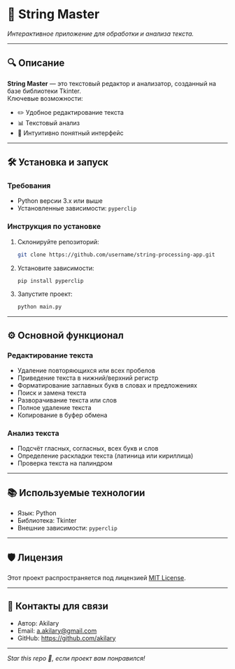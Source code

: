 # 📌 String Master  

_Интерактивное приложение для обработки и анализа текста._  

---  

## 🔍 Описание  

**String Master** — это текстовый редактор и анализатор, созданный на базе библиотеки Tkinter.  
Ключевые возможности:  
- ✏️ Удобное редактирование текста  
- 📊 Текстовый анализ  
- 🎨 Интуитивно понятный интерфейс  

---  

## 🛠️ Установка и запуск  

### Требования  
- Python версии 3.x или выше  
- Установленные зависимости: `pyperclip`  

### Инструкция по установке  
1. Склонируйте репозиторий:  
    ```bash  
    git clone https://github.com/username/string-processing-app.git  
    ```  
2. Установите зависимости:  
    ```bash  
    pip install pyperclip
    ```
3. Запустите проект:  
    ```bash  
    python main.py  
    ```  

---  

## ⚙️ Основной функционал  

### Редактирование текста  
- Удаление повторяющихся или всех пробелов  
- Приведение текста в нижний/верхний регистр  
- Форматирование заглавных букв в словах и предложениях  
- Поиск и замена текста  
- Разворачивание текста или слов  
- Полное удаление текста  
- Копирование в буфер обмена  

### Анализ текста  
- Подсчёт гласных, согласных, всех букв и слов  
- Определение раскладки текста (латиница или кириллица)  
- Проверка текста на палиндром  

---  

## 📚 Используемые технологии  

- Язык: Python  
- Библиотека: Tkinter  
- Внешние зависимости: `pyperclip`  

---  

## 🛡️ Лицензия  

Этот проект распространяется под лицензией [MIT License](LICENSE.txt).  

---  

## 📧 Контакты для связи  

- Автор: Akilary
- Email: a.akilary@gmail.com
- GitHub: https://github.com/akilary

---

_Star this repo 🌟, если проект вам понравился!_  
